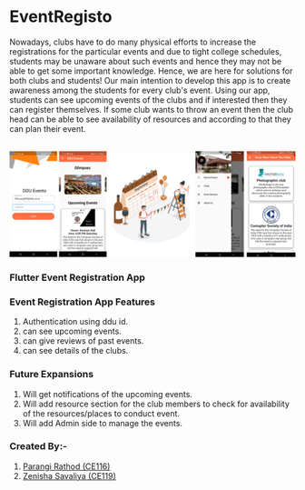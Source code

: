 # EventRegisto
Nowadays, clubs have to do many physical efforts to increase the registrations for the particular events and due to tight college schedules, students may be unaware about such events and hence they may not be able to get some important knowledge. Hence, we are here for solutions for both clubs and students! Our main intention to develop this app is to create awareness among the students for every club's event. Using our app, students can see upcoming events of the clubs and if interested then they can register themselves. If some club wants to throw an event then the club head can be able to see availability of resources and according to that they can plan their event.
<br><br>

<img src="image2.jpg" >
<br>

### Flutter Event Registration App

### Event Registration App Features
  1) Authentication using ddu id.
  2) can see upcoming events.
  3) can give reviews of past events.
  4) can see details of the clubs.

### Future Expansions
  1) Will get notifications of the upcoming events.
  2) Will add resource section for the club members to check for availability of the resources/places to conduct event.
  3) Will add Admin side to manage the events.

### Created By:-
1) [Parangi Rathod (CE116)](https://github.com/Parangi-27)
2) [Zenisha Savaliya (CE119)](https://github.com/zenishasavaliya)
